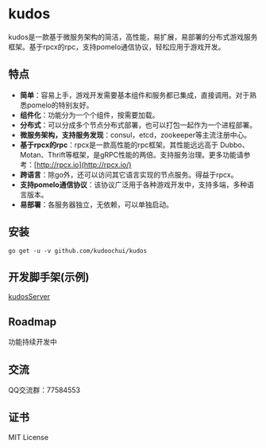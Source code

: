 # kudos
kudos是一款基于微服务架构的简洁，高性能，易扩展，易部署的分布式游戏服务框架。基于rpcx的rpc，支持pomelo通信协议，轻松应用于游戏开发。


## 特点
- **简单**：容易上手，游戏开发需要基本组件和服务都已集成，直接调用。对于熟悉pomelo的特别友好。
- **组件化**：功能分为一个个组件，按需要加载。
- **分布式**：可以分成多个节点分布式部署，也可以打包一起作为一个进程部署。
- **微服务架构，支持服务发现**：consul，etcd，zookeeper等主流注册中心。
- **基于rpcx的rpc**：rpcx是一款高性能的rpc框架。其性能远远高于 Dubbo、Motan、Thrift等框架，是gRPC性能的两倍。支持服务治理。更多功能请参考：[http://rpcx.io](http://rpcx.io/)
- **跨语言**：除go外，还可以访问其它语言实现的节点服务。得益于rpcx。
- **支持pomelo通信协议**：该协议广泛用于各种游戏开发中，支持多端，多种语言版本。
- **易部署**：各服务器独立，无依赖，可以单独启动。

## 安装

`go get -u -v github.com/kudoochui/kudos`

## 开发脚手架(示例)
[kudosServer](https://github.com/kudoochui/kudosServer)

## Roadmap
功能持续开发中

## 交流
QQ交流群：77584553

## 证书
MIT License